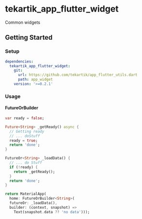 # tekartik_app_flutter_widget

Common widgets

## Getting Started

### Setup

```yaml
dependencies:
  tekartik_app_flutter_widget:
    git:
      url: https://github.com/tekartik/app_flutter_utils.dart
      path: app_widget
    version: '>=0.2.1'
```

### Usage

#### FutureOrBuilder

```dart
var ready = false;

Future<String> _getReady() async {
  // Getting ready
  // ... doStuff
  ready = true;
  return 'done';
}

FutureOr<String> _loadData() {
  // ... do Stuff
  if (!ready) {
    return _getReady();
  }
  return 'done';
}

return MaterialApp(
  home: FutureOrBuilder<String>(
  futureOr: _loadData(),
  builder: (context, snapshot) =>
    Text(snapshot.data ?? 'no data')));
```

